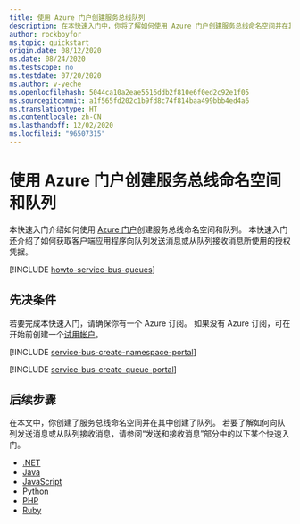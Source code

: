 ```yaml
---
title: 使用 Azure 门户创建服务总线队列
description: 在本快速入门中，你将了解如何使用 Azure 门户创建服务总线命名空间并在其中创建队列。
author: rockboyfor
ms.topic: quickstart
origin.date: 08/12/2020
ms.date: 08/24/2020
ms.testscope: no
ms.testdate: 07/20/2020
ms.author: v-yeche
ms.openlocfilehash: 5044ca10a2eae5516ddb2f810e6f0ed2c92e1f05
ms.sourcegitcommit: a1f565fd202c1b9fd8c74f814baa499bbb4ed4a6
ms.translationtype: HT
ms.contentlocale: zh-CN
ms.lasthandoff: 12/02/2020
ms.locfileid: "96507315"
---
```

# <a name="use-azure-portal-to-create-a-service-bus-namespace-and-a-queue"></a>使用 Azure 门户创建服务总线命名空间和队列
本快速入门介绍如何使用 [Azure 门户][Azure portal]创建服务总线命名空间和队列。 本快速入门还介绍了如何获取客户端应用程序向队列发送消息或从队列接收消息所使用的授权凭据。 

[!INCLUDE [howto-service-bus-queues](../../includes/howto-service-bus-queues.md)]

## <a name="prerequisites"></a>先决条件

若要完成本快速入门，请确保你有一个 Azure 订阅。 如果没有 Azure 订阅，可在开始前创建一个[试用帐户][]。

[!INCLUDE [service-bus-create-namespace-portal](../../includes/service-bus-create-namespace-portal.md)]

[!INCLUDE [service-bus-create-queue-portal](../../includes/service-bus-create-queue-portal.md)]

## <a name="next-steps"></a>后续步骤
在本文中，你创建了服务总线命名空间并在其中创建了队列。 若要了解如何向队列发送消息或从队列接收消息，请参阅“发送和接收消息”部分中的以下某个快速入门。 

- [.NET](service-bus-dotnet-get-started-with-queues.md)
- [Java](service-bus-java-how-to-use-queues.md)
- [JavaScript](service-bus-nodejs-how-to-use-queues-new-package.md)
- [Python](service-bus-python-how-to-use-queues.md)
- [PHP](service-bus-php-how-to-use-queues.md)
- [Ruby](service-bus-ruby-how-to-use-queues.md)

[试用帐户]: https://www.microsoft.com/china/azure/index.html?fromtype=cn
[Azure portal]: https://portal.azure.cn/

[service-bus-flow]: ./media/service-bus-quickstart-portal/service-bus-flow.png

<!-- Update_Description: update meta properties, wording update, update link -->